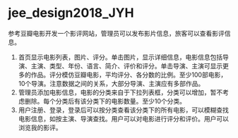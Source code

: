 # jee_design2018_JYH
参考豆瓣电影开发一个影评网站，管理员可以发布影片信息，旅客可以查看影评信息。
1)	首页显示电影列表，图片、评分。单击图片，显示详细信息，电影信息包括导演、主演、类型、年份、语言、简介、评价和评分。单击导演、主演可显示更多的作品。评分模仿豆瓣电影，平均评分、各分数的比例。至少100部电影，10个导演。注意数据之间的关系，大部分导演、主演应有多部作品。
2)	管理员添加电影信息，电影的分类来自于下拉列表框，分类可以增加，暂不考虑删除。每个分类后有该分类下的电影数量。至少10个分类。
3)	用户注册、登录，登录后可以按分类查看该分类下的所有电影，可以模糊查找电影信息，如按主演、导演查找。用户可以对电影进行评分和评价。用户可以浏览我的影评。
